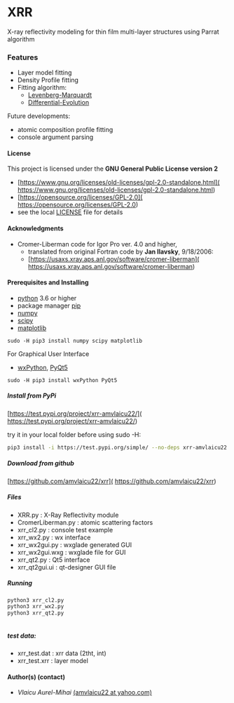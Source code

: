 # XRR
X-ray reflectivity modeling for thin film multi-layer structures using Parrat algorithm 

### Features
* Layer model fitting
* Density Profile fitting
* Fitting algorithm:
	* [Levenberg-Marquardt](
	https://en.wikipedia.org/wiki/Levenberg%E2%80%93Marquardt_algorithm)
	* [Differential-Evolution](
	https://en.wikipedia.org/wiki/Differential_evolution)

Future developments:
* atomic composition profile fitting
* console argument parsing
	
#### License

This project is licensed under the **GNU General Public License version 2** 

* [https://www.gnu.org/licenses/old-licenses/gpl-2.0-standalone.html](
https://www.gnu.org/licenses/old-licenses/gpl-2.0-standalone.html)
* [https://opensource.org/licenses/GPL-2.0](
https://opensource.org/licenses/GPL-2.0)
* see the local [LICENSE](./LICENSE) file for details

#### Acknowledgments
* Cromer-Liberman code for Igor Pro ver. 4.0 and higher,
	* translated from original Fortran code by **Jan Ilavsky**, 9/18/2006:
	* [https://usaxs.xray.aps.anl.gov/software/cromer-liberman](
	https://usaxs.xray.aps.anl.gov/software/cromer-liberman)


#### Prerequisites and Installing

* [python](https://www.python.org/) 3.6 or higher
* package manager [pip](https://pip.pypa.io/en/stable/)
* [numpy](https://pypi.org/project/numpy/)
* [scipy](https://pypi.org/project/scipy/)
* [matplotlib](https://pypi.org/project/matplotlib/)
```
sudo -H pip3 install numpy scipy matplotlib
```
For Graphical User Interface
* [wxPython](https://pypi.org/project/wxPython/), [PyQt5](https://pypi.org/project/PyQt5/) 
```
sudo -H pip3 install wxPython PyQt5
```

##### Install from PyPi
[https://test.pypi.org/project/xrr-amvlaicu22/](
https://test.pypi.org/project/xrr-amvlaicu22/) 

try it in your local folder before using sudo -H:

```bash
pip3 install -i https://test.pypi.org/simple/ --no-deps xrr-amvlaicu22
```
##### Download from github
[https://github.com/amvlaicu22/xrr](
https://github.com/amvlaicu22/xrr)
##### Files
* XRR.py 	: X-Ray Reflectivity module 
* CromerLiberman.py : atomic scattering factors 
* xrr_cl2.py : console test example
* xrr_wx2.py 	: wx interface 
* xrr_wx2gui.py	: wxglade generated GUI 
* xrr_wx2gui.wxg : wxglade file for GUI 
* xrr_qt2.py 	: Qt5 interface 
* xrr_qt2gui.ui : qt-designer GUI file
 

##### Running
```bash
python3 xrr_cl2.py
python3 xrr_wx2.py
python3 xrr_qt2.py
    
```
##### *test data*:
* xrr_test.dat	: xrr data (2tht, int)
* xrr_test.xrr	: layer model

#### Author(s) (contact)
* *Vlaicu Aurel-Mihai* [(amvlaicu22 at yahoo.com)](mailto:amvlaicu22_at_yahoo.com)

